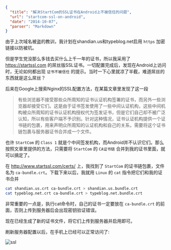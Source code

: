 ```json
{
  "title": "解决StartCom的SSL证书在Android上不被信任的问题",
  "url": "startcom-ssl-on-android",
  "date": "2014-10-07",
  "parser": "Markdown"
}
```


由于上次域名被盗的教训，我计划在shandian.us和typeblog.net启用 `https` 加密链接以防被坑。

但是学生党没那么多钱去买什么上千一年的证书，所以我采用了 <https://startssl.com> 的屌丝版SSL证书。一切配置完成后，发现在Android上访问时，无论如何都出现 `证书不被信任` 的提示。当时一下心里就凉了半截，难道屌丝的东西就是这么屌丝？

<!--more-->

后来在Google上搜索Nginx的SSL配置方法，在某篇文章里发现了这一段

> 有些浏览器不接受那些众所周知的证书认证机构签署的证书，而另外一些浏览器却接受它们。这是由于证书签发使用了一些中间认证机构，这些中间机构被众所周知的证书认证机构授权代为签发证书，但是它们自己却不被广泛认知，所以有些客户端不予识别。针对这种情况，证书认证机构提供一个证书链的包裹，用来声明众所周知的认证机构和自己的关系，需要将这个证书链包裹与服务器证书合并成一个文件。

也许 `StartCom` 的 `Class 1` 就是个中间签发机构，而Android并不认识它们。那么按照文章里提供的方法，只需要将 `StartCom` 的 `CA证书链` 合并到我的证书里面，就可以搞定了。

在 <http://www.startssl.com/certs/> 上，我找到了 `StartCom` 的证书链包裹，文件名为 `ca-bundle.crt`。下载下来以后，我就用 `Linux` 的 `cat` 指令把它们和我的证书合并

```sh
cat shandian.us.crt ca-bundle.crt > shandian.us.bundle.crt
cat typeblog.net.crt ca-bundle.crt > typeblog.net.bundle.crt
```

非常重要的一点是，执行cat命令时，自己的证书一定要放在 `ca-bundle.crt` 的前面，否则上传到服务器后会出现密钥验证错误。

现在已经生成了新的证书文件，将它们上传到服务器并启用即可。

刷新服务器配置以后，在手机上已经可以正常访问了:

![ssl](https://files.typeblog.net/blog/legacy/images/2016/01/ssl.png)
